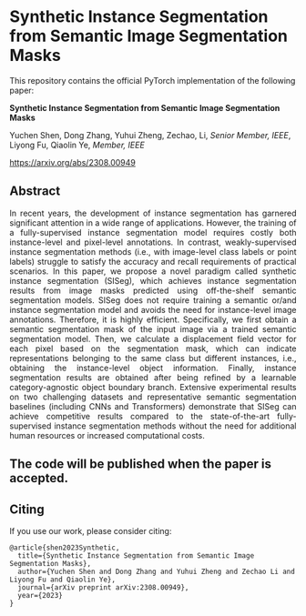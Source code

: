 
# Synthetic Instance Segmentation from Semantic Image Segmentation Masks

This repository contains the official PyTorch implementation of the following paper:

**Synthetic Instance Segmentation from Semantic Image Segmentation Masks**

Yuchen Shen, Dong Zhang, Yuhui Zheng, Zechao, Li, _Senior Member, IEEE_, Liyong Fu, Qiaolin Ye, _Member, IEEE_

https://arxiv.org/abs/2308.00949

## Abstract
<p align="justify">
In recent years, the development of instance segmentation has garnered significant attention in a wide range of applications. However, the training of a fully-supervised instance segmentation model requires costly both instance-level
and pixel-level annotations. In contrast, weakly-supervised instance segmentation methods (i.e., with image-level class labels or point labels) struggle to satisfy the accuracy and recall requirements of practical scenarios. In this paper, we propose a novel paradigm called synthetic instance segmentation 
 (SISeg), which achieves instance segmentation results from image masks predicted using off-the-shelf semantic segmentation models. SISeg does not require training a semantic or/and instance segmentation model and avoids the need for instance-level image annotations. Therefore, it is highly efficient. Specifically, we first obtain a semantic segmentation mask of the input image via a trained semantic segmentation model. Then, we calculate a displacement field vector for each pixel based on the segmentation mask, which can indicate representations belonging to the same class but different instances, i.e., obtaining the instance-level object information. Finally, instance segmentation results are obtained after being refined by a learnable category-agnostic object boundary branch. Extensive experimental results on two challenging datasets and representative semantic segmentation baselines (including CNNs and Transformers) demonstrate that SISeg can achieve competitive results compared to the state-of-the-art fully-supervised instance segmentation methods without the need for additional human resources or increased computational costs.


## The code will be published when the paper is accepted.

## Citing
If you use our work, please consider citing:
```
@article{shen2023Synthetic,
  title={Synthetic Instance Segmentation from Semantic Image Segmentation Masks},
  author={Yuchen Shen and Dong Zhang and Yuhui Zheng and Zechao Li and Liyong Fu and Qiaolin Ye},
  journal={arXiv preprint arXiv:2308.00949},
  year={2023}
}
